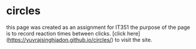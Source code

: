 # circles
this page was created as an assignment for IT351 the purpose of the page is to record reaction times between clicks.
[click here] (https://yuvrajsinghjadon.github.io/circles/) to visit the site.
